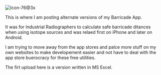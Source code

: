 
![Icon-76@3x](https://github.com/user-attachments/assets/bd08c965-72f9-47ee-b9d9-328fa948c2c5)

This is where I am posting alternate versions of my Barricade App.

It was for Industrial Radiographers to calculate safe barricade ditances when using isotope sources and was relaed first on iPhone and later on Android.

I am trying to move away from the app stores and palce more stuff on my own websites to make developement easier and not have to deal with 
the app store buerocracy for these free utilities.

The firt upload here is a version written in MS Excel.
